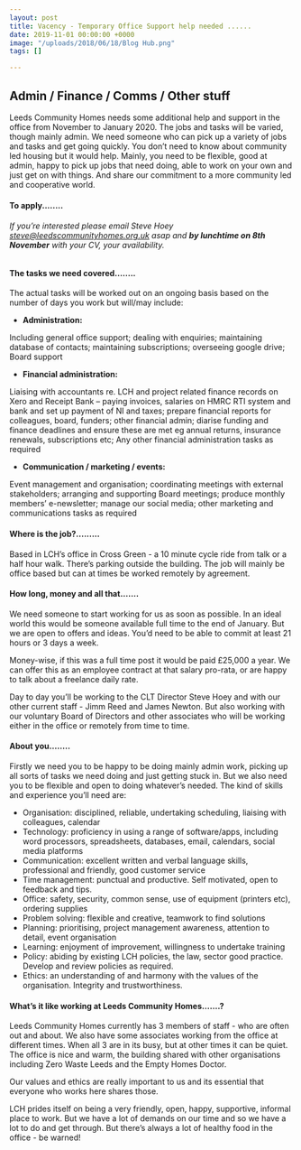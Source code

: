 ```yaml
---
layout: post
title: Vacency - Temporary Office Support help needed ......
date: 2019-11-01 00:00:00 +0000
image: "/uploads/2018/06/18/Blog Hub.png"
tags: []

---
```

## **Admin / Finance / Comms / Other stuff** 

Leeds Community Homes needs some additional help and support in the office from November to January 2020. The jobs and tasks will be varied, though mainly admin. We need someone who can pick up a variety of jobs and tasks and get going quickly. You don’t need to know about community led housing but it would help. Mainly, you need to be flexible, good at admin, happy to pick up jobs that need doing, able to work on your own and just get on with things. And share our commitment to a more community led and cooperative world.

#### **To apply........**

###### If you’re interested please email Steve Hoey steve@leedscommunityhomes.org.uk asap and **by lunchtime on 8th November** with your CV, your availability.

#### **The tasks we need covered……..**

The actual tasks will be worked out on an ongoing basis based on the number of days you work but will/may include:

* **Administration:**

Including general office support; dealing with enquiries; maintaining database of contacts; maintaining subscriptions; overseeing google drive; Board support

* **Financial administration:**

Liaising with accountants re. LCH and project related finance records on Xero and Receipt Bank – paying invoices, salaries on HMRC RTI system and bank and set up payment of NI and taxes; prepare financial reports for colleagues, board, funders; other financial admin; diarise funding and finance deadlines and ensure these are met eg annual returns, insurance renewals, subscriptions etc; Any other financial administration tasks as required

* **Communication / marketing / events:**

Event management and organisation; coordinating meetings with external stakeholders; arranging and supporting Board meetings; produce monthly members’ e-newsletter; manage our social media; other marketing and communications tasks as required

#### **Where is the job?.........**

Based in LCH’s office in Cross Green - a 10 minute cycle ride from talk or a half hour walk. There’s parking outside the building. The job will mainly be office based but can at times be worked remotely by agreement.

#### **How long, money and all that…….**

We need someone to start working for us as soon as possible. In an ideal world this would be someone available full time to the end of January. But we are open to offers and ideas. You’d need to be able to commit at least 21 hours or 3 days a week.

Money-wise, if this was a full time post it would be paid £25,000 a year. We can offer this as an employee contract at that salary pro-rata, or are happy to talk about a freelance daily rate.

Day to day you’ll be working to the CLT Director Steve Hoey and with our other current staff - Jimm Reed and James Newton. But also working with our voluntary Board of Directors and other associates who will be working either in the office or remotely from time to time.

#### **About you……..**

Firstly we need you to be happy to be doing mainly admin work, picking up all sorts of tasks we need doing and just getting stuck in. But we also need you to be flexible and open to doing whatever’s needed. The kind of skills and experience you’ll need are:

* Organisation: disciplined, reliable, undertaking scheduling, liaising with colleagues, calendar
* Technology: proficiency in using a range of software/apps, including word processors, spreadsheets, databases, email, calendars, social media platforms
* Communication: excellent written and verbal language skills, professional and friendly, good customer service
* Time management: punctual and productive. Self motivated, open to feedback and tips.
* Office: safety, security, common sense, use of equipment (printers etc), ordering supplies
* Problem solving: flexible and creative, teamwork to find solutions
* Planning: prioritising, project management awareness, attention to detail, event organisation
* Learning: enjoyment of improvement, willingness to undertake training
* Policy: abiding by existing LCH policies, the law, sector good practice. Develop and review policies as required.
* Ethics: an understanding of and harmony with the values of the organisation. Integrity and trustworthiness.

#### **What’s it like working at Leeds Community Homes…….?**

Leeds Community Homes currently has 3 members of staff - who are often out and about. We also have some associates working from the office at different times. When all 3 are in its busy, but at other times it can be quiet. The office is nice and warm, the building shared with other organisations including Zero Waste Leeds and the Empty Homes Doctor.

Our values and ethics are really important to us and its essential that everyone who works here shares those.

LCH prides itself on being a very friendly, open, happy, supportive, informal place to work. But we have a lot of demands on our time and so we have a lot to do and get through. But there’s always a lot of healthy food in the office - be warned!